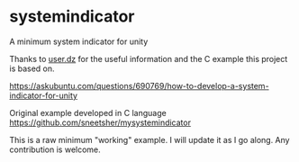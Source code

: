 # systemindicator
A minimum system indicator for unity

Thanks to [user.dz](https://askubuntu.com/users/26246/user-dz) for the useful information and the C example
this project is based on. 

https://askubuntu.com/questions/690769/how-to-develop-a-system-indicator-for-unity

Original example developed in C language
https://github.com/sneetsher/mysystemindicator

This is a raw minimum "working" example. I will update it as I go along.
Any contribution is welcome.
